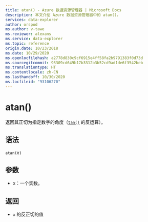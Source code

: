 ```yaml
---
title: atan() - Azure 数据资源管理器 | Microsoft Docs
description: 本文介绍 Azure 数据资源管理器中的 atan()。
services: data-explorer
author: orspod
ms.author: v-tawe
ms.reviewer: alexans
ms.service: data-explorer
ms.topic: reference
origin.date: 10/23/2018
ms.date: 10/29/2020
ms.openlocfilehash: a2778d830c9cf6915e4ff58fa2b9791383f0d73d
ms.sourcegitcommit: 93309cd649b17b3312b3b52cd9ad1de6f3542beb
ms.translationtype: HT
ms.contentlocale: zh-CN
ms.lasthandoff: 10/30/2020
ms.locfileid: "93106270"
---
```

# <a name="atan"></a>atan()

返回其正切为指定数字的角度（[`tan()`](tanfunction.md) 的反运算）。

## <a name="syntax"></a>语法

`atan(`*x*`)`

## <a name="arguments"></a>参数

* x：一个实数。

## <a name="returns"></a>返回

* `x` 的反正切的值